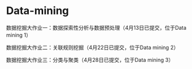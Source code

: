 # Data-mining
数据挖掘大作业一：数据探索性分析与数据预处理（4月13日已提交，位于Data mining 1）

数据挖掘大作业二：关联规则挖掘（4月22日已提交，位于Data mining 2）

数据挖掘大作业三：分类与聚类（4月28日已提交，位于Data mining 3）
